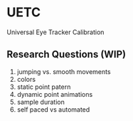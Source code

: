 # UETC
Universal Eye Tracker Calibration

## Research Questions (WIP)
  1. jumping vs. smooth movements
  2. colors
  3. static point patern
  4. dynamic point animations
  5. sample duration
  6. self paced vs automated
